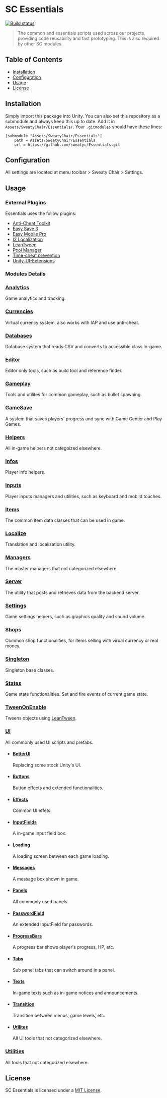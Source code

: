 # SC Essentials
[![Build status](https://ci.appveyor.com/api/projects/status/github/Sweaty-Chair/SC-Essentials?branch=main&svg=true)](https://ci.appveyor.com/project/Sweaty-Chair/Unity-Essentials/branch/main)

> The common and essentials scripts used across our projects providing code reusability and fast prototyping. This is also required by other SC modules.

## Table of Contents
- [Installation](#installation)
- [Configuration](#configuration)
- [Usage](#usage)
- [License](#license)

## Installation
Simply import this package into Unity. You can also set this repository as a submodule and always keep this up to date. Add it in `Assets/SweatyChair/Essentials/`. Your `.gitmodules` should have these lines:
```
[submodule "Assets/SweatyChair/Essentials"]
	path = Assets/SweatyChair/Essentials
	url = https://github.com/sweatyc/Essentials.git
```

## Configuration
All settings are located at menu toolbar > Sweaty Chair > Settings.

## Usage

### External Plugins
Essentials uses the follow plugins:
- [Anti-Cheat Toolkit](https://assetstore.unity.com/packages/tools/utilities/anti-cheat-toolkit-10395)
- [Easy Save 3](https://assetstore.unity.com/packages/tools/input-management/easy-save-the-complete-save-load-asset-768)
- [Easy Mobile Pro](https://assetstore.unity.com/packages/tools/input-management/easy-save-the-complete-save-load-asset-768)
- [I2 Localization](https://assetstore.unity.com/packages/tools/localization/i2-localization-14884)
- [LeanTween](https://assetstore.unity.com/packages/tools/animation/leantween-3595)
- [Pool Manager](https://assetstore.unity.com/packages/tools/utilities/poolmanager-1010)
- [Time-cheat prevention](https://assetstore.unity.com/packages/tools/integration/time-cheat-prevention-18984)
- [Unity-UI-Extensions](https://bitbucket.org/UnityUIExtensions/unity-ui-extensions/src/master/)

### Modules Details
### [Analytics](Analytics)
Game analytics and tracking.
### [Currencies](Currencies)
Virtual currency system, also works with IAP and use anti-cheat.
### [Databases](Databases)
Database system that reads CSV and converts to accessible class in-game.
### [Editor](Editor)
Editor only tools, such as build tool and reference finder.
### [Gameplay](Gameplay)
Tools and utilites for common gameplay, such as bullet spawning.
### [GameSave](GameSave)
A system that saves players' progress and sync with Game Center and Play Games.
### [Helpers](Helpers)
All in-game helpers not categoized elsewhere.
### [Infos](Infos)
Player info helpers.
### [Inputs](Inputs)
Player inputs managers and utilities, such as keyboard and mobild touches.
### [Items](Items)
The common item data classes that can be used in game.
### [Localize](Localize)
Translation and localization utility.
### [Managers](Managers)
The master managers that not categorized elsewhere.
### [Server](Server)
The utility that posts and retrieves data from the backend server.
### [Settings](Settings)
Game settings helpers, such as graphics quality and sound volume.
### [Shops](Shops)
Common shop functionalities, for items selling with virual currency or real money.
### [Singleton](Singleton)
Singleton base classes.
### [States](State)
Game state functionalities. Set and fire events of current game state.
### [TweenOnEnable](TweenOnEnable)
Tweens objects using [LeanTween](https://assetstore.unity.com/packages/tools/animation/leantween-3595).
### [UI](UI)
All commonly used UI scripts and prefabs.
  - #### [BetterUI](UI/BetterUI)
    Replacing some stock Unity's UI.
  - #### [Buttons](UI/Buttons)
    Button effects and extended functionalities.
  - #### [Effects](UI/Effects)
    Common UI effets.
  - #### [InputFields](UI/InputFields)
    A in-game input field box.
  - #### [Loading](UI/Loading)
    A loading screen between each game loading.
  - #### [Messages](UI/Messages)
    A message box shown in game.
  - #### [Panels](UI/Panels)
    All commonly used panels.
  - #### [PasswordField](UI/PasswordField)
    An extended InputField for passwords.
  - #### [ProgressBars](UI/ProgressBars)
    A progress bar shows player's progress, HP, etc.
  - #### [Tabs](UI/Tabs)
    Sub panel tabs that can switch around in a panel.
  - #### [Texts](UI/Texts)
    In-game texts such as in-game notices and announcements.
  - #### [Transition](UI/Transition)
    Transition between menus, game levels, etc.
  - #### [Utilites](UI/Utilites)
    All UI tools that not categorized elsewhere.
### [Utilities](Utilities)
All tools that not categorized elsewhere.

## License
SC Essentials is licensed under a [MIT License](https://github.com/Sweaty-Chair/Unity-Essentials/blob/main/LICENSE).
